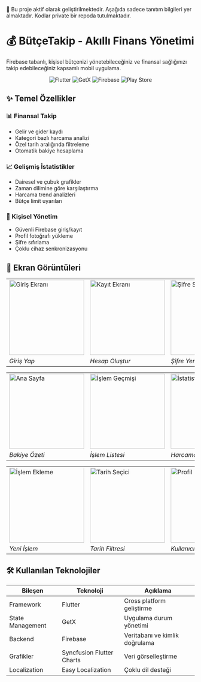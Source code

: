 📱 Bu proje aktif olarak geliştirilmektedir. Aşağıda sadece tanıtım bilgileri yer almaktadır. Kodlar private bir repoda tutulmaktadır.


# 💰 BütçeTakip - Akıllı Finans Yönetimi

Firebase tabanlı, kişisel bütçenizi yönetebileceğiniz ve finansal sağlığınızı takip edebileceğiniz kapsamlı mobil uygulama.

<div align="center">
  <img src="https://img.shields.io/badge/Flutter-3.19-%2302569B?logo=flutter" alt="Flutter">
  <img src="https://img.shields.io/badge/GetX-%2300C853?logo=firebase" alt="GetX">
  <img src="https://img.shields.io/badge/Firebase-%23FFCA28?logo=firebase" alt="Firebase">
  <img src="https://img.shields.io/badge/Play_Store-%234285F4?logo=google-play" alt="Play Store">
</div>

## ✨ Temel Özellikler

### 📊 Finansal Takip
- Gelir ve gider kaydı
- Kategori bazlı harcama analizi
- Özel tarih aralığında filtreleme
- Otomatik bakiye hesaplama

### 📈 Gelişmiş İstatistikler
- Dairesel ve çubuk grafikler
- Zaman dilimine göre karşılaştırma
- Harcama trend analizleri
- Bütçe limit uyarıları

### 🔐 Kişisel Yönetim
- Güvenli Firebase giriş/kayıt
- Profil fotoğrafı yükleme
- Şifre sıfırlama
- Çoklu cihaz senkronizasyonu

## 📱 Ekran Görüntüleri

<div align="center">
  <table>
    <tr>
      <td><img src="assets/screens/login.jpeg" width="200" alt="Giriş Ekranı"></td>
      <td><img src="assets/screens/register.jpeg" width="200" alt="Kayıt Ekranı"></td>
      <td><img src="assets/screens/password_reset.jpeg" width="200" alt="Şifre Sıfırlama"></td>
    </tr>
    <tr>
      <td><i>Giriş Yap</i></td>
      <td><i>Hesap Oluştur</i></td>
      <td><i>Şifre Yenileme</i></td>
    </tr>
  </table>

  <table>
    <tr>
      <td><img src="assets/screens/homepage.jpeg" width="200" alt="Ana Sayfa"></td>
      <td><img src="assets/screens/transaction_history.jpeg" width="200" alt="İşlem Geçmişi"></td>
      <td><img src="assets/screens/stats.jpeg" width="200" alt="İstatistikler"></td>
    </tr>
    <tr>
      <td><i>Bakiye Özeti</i></td>
      <td><i>İşlem Listesi</i></td>
      <td><i>Harcama Analizi</i></td>
    </tr>
  </table>

  <table>
    <tr>
      <td><img src="assets/screens/add_transaction.jpeg" width="200" alt="İşlem Ekleme"></td>
      <td><img src="assets/screens/date_picker.jpeg" width="200" alt="Tarih Seçici"></td>
      <td><img src="assets/screens/profile.jpeg" width="200" alt="Profil"></td>
    </tr>
    <tr>
      <td><i>Yeni İşlem</i></td>
      <td><i>Tarih Filtresi</i></td>
      <td><i>Kullanıcı Profili</i></td>
    </tr>
  </table>
</div>

## 🛠️ Kullanılan Teknolojiler

| Bileşen          | Teknoloji                     | Açıklama                          |
|------------------|-------------------------------|-----------------------------------|
| Framework        | Flutter                       | Cross platform geliştirme        |
| State Management | GetX                          | Uygulama durum yönetimi           |
| Backend          | Firebase                      | Veritabanı ve kimlik doğrulama    |
| Grafikler        | Syncfusion Flutter Charts     | Veri görselleştirme               |
| Localization     | Easy Localization             | Çoklu dil desteği                 |
